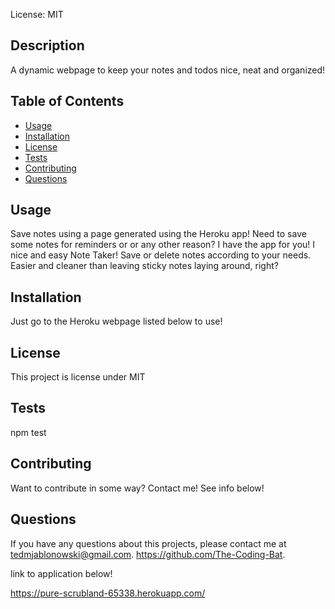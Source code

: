 License: MIT

## Description 
A dynamic webpage to keep your notes and todos nice, neat and organized!
## Table of Contents
* [Usage](#Usage)
* [Installation](#Installation)
* [License](#License)
* [Tests](#Tests)
* [Contributing](#Contributing)
* [Questions](#Questions)

## Usage 
Save notes using a page generated using the Heroku app! Need to save some notes for reminders or or any other reason? I have the app for you! I nice and easy Note Taker! Save or delete notes according to your needs. Easier and cleaner than leaving sticky notes laying around, right?
## Installation 
Just go to the Heroku webpage listed below to use!
## License 
This project is license under MIT
## Tests
npm test
## Contributing 
Want to contribute in some way? Contact me! See info below!
## Questions
If you have any questions about this projects, please contact me at tedmjablonowski@gmail.com. https://github.com/The-Coding-Bat.

link to application below!

https://pure-scrubland-65338.herokuapp.com/
